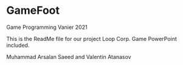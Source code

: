 # GameFoot
Game Programming Vanier 2021


This is the ReadMe file for our project Loop Corp. Game PowerPoint included.

Muhammad Arsalan Saeed and Valentin Atanasov
